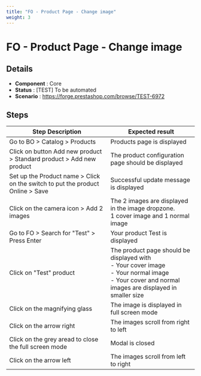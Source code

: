 ```yaml
---
title: "FO - Product Page - Change image"
weight: 3
---
```


# FO - Product Page - Change image
## Details
* **Component** : Core
* **Status** : [TEST] To be automated
* **Scenario** : https://forge.prestashop.com/browse/TEST-6972

## Steps
| Step Description | Expected result |
| ----- | ----- |
| Go to BO > Catalog > Products | Products page is displayed |
| Click on button Add new product > Standard product > Add new product | The product configuration page should be displayed |
| Set up the Product name > Click on the switch to put the product Online > Save | Successful update message is displayed |
| Click on the camera icon > Add 2 images | The 2 images are displayed in the image dropzone.<br>1 cover image and 1 normal image |
| Go to FO > Search for "Test" > Press Enter | Your product Test is displayed |
| Click on "Test" product | The product page should be displayed with<br>- Your cover image<br>- Your normal image<br>- Your cover and normal images are displayed in smaller size |
| Click on the magnifying glass | The image is displayed in full screen mode |
| Click on the arrow right | The images scroll from right to left |
| Click on the grey aread to close the full screen mode | Modal is closed |
| Click on the arrow left | The images scroll from left to right |
